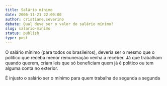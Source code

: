 ```yaml
---
title: Salário mínimo
date: 2006-11-21 22:00:00
author: cristiane.severino
debate: Qual deve ser o valor do salário mínimo?
slug: salario-minimo
status: publish 
type: post
---
```


O salário mínimo (para todos os brasileiros), deveria ser o mesmo que o político que receba menor remuneração venha a receber. Já que trabalham quando querem, criam leis que só beneficiam quem já é político ou tem alguma conta no exterior.   

É injusto o salário ser o mínimo para quem trabalha de segunda a segunda
